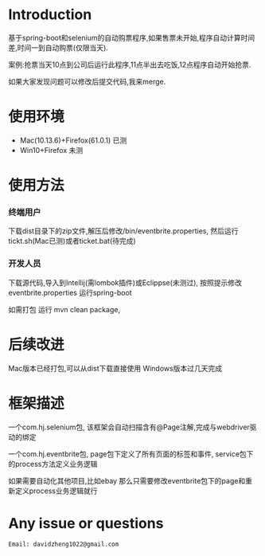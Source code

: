 # Introduction

基于spring-boot和selenium的自动购票程序,如果售票未开始,程序自动计算时间差,时间一到自动购票(仅限当天).

案例:抢票当天10点到公司后运行此程序,11点半出去吃饭,12点程序自动开始抢票.

如果大家发现问题可以修改后提交代码,我来merge.

# 使用环境
* Mac(10.13.6)+Firefox(61.0.1) 已测
* Win10+Firefox        未测

# 使用方法
### 终端用户
下载dist目录下的zip文件,解压后修改/bin/eventbrite.properties, 然后运行tickt.sh(Mac已测)或者ticket.bat(待完成)

### 开发人员
下载源代码,导入到Intellij(需lombok插件)或Eclippse(未测过), 按照提示修改eventbrite.properties 
运行spring-boot

如需打包 运行 mvn clean package, 

# 后续改进
Mac版本已经打包,可以从dist下载直接使用
Windows版本过几天完成

# 框架描述
一个com.hj.selenium包, 该框架会自动扫描含有@Page注解,完成与webdriver驱动的绑定

一个com.hj.eventbrite包, page包下定义了所有页面的标签和事件, service包下的process方法定义业务逻辑

如果需要自动化其他项目,比如ebay 那么只需要修改eventbrite包下的page和重新定义process业务逻辑就行

# Any issue or questions
```
Email: davidzheng1022@gmail.com
```
